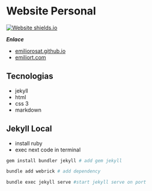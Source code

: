 # Website Personal

[![Website shields.io](https://img.shields.io/website-up-down-green-red/http/shields.io.svg)](https://emiliorosat.github.io/)


***Enlace***

- [emiliorosat.github.io](https://emiliorosat.github.io)
- [emiliort.com](https://emiliort.com)

## Tecnologias

- jekyll
- html
- css 3
- markdown



## Jekyll Local

- install ruby
- exec next code in terminal

```bash
gem install bundler jekyll # add gem jekyll

bundle add webrick # add dependency 

bundle exec jekyll serve #start jekyll serve on port
```
